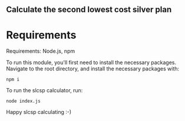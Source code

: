 ## Calculate the second lowest cost silver plan

# Requirements
Requirements: Node.js, npm 

To run this module, you'll first need to install the necessary packages. Navigate to the root directory, and install the necessary packages with: 

```
npm i 
```

To run the slcsp calculator, run:

```
node index.js
```

Happy slcsp calculating :-) 